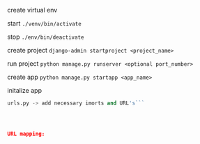 create virtual env


start
`./venv/bin/activate`

stop
`./env/bin/deactivate`

create project
`django-admin startproject <project_name>`


run project
`python manage.py runserver <optional port_number>`


create app
`python manage.py startapp <app_name>`


initalize app
```settings.py -> INSTALED_APPS make entry of new app
urls.py -> add necessary imorts and URL's```




URL mapping:
